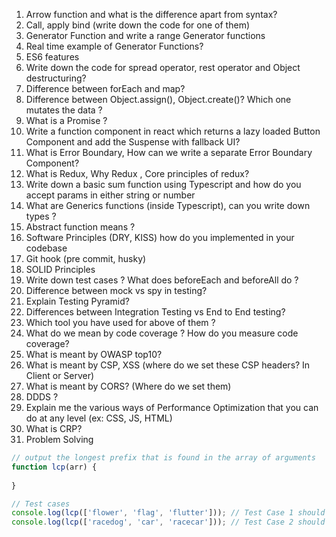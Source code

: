1.	Arrow function and what is the difference apart from syntax?
2.	Call, apply bind (write down the code for one of them)
3.	Generator Function and write a range Generator functions
4.	Real time example of Generator Functions?
5.	ES6 features
6.	Write down the code for spread operator, rest operator and Object destructuring?
7.	Difference between forEach and map?
8.	Difference between Object.assign(), Object.create()? Which one mutates the data ?
9.	What is a Promise ?
10.	Write a function component in react which returns a lazy loaded Button Component and add the Suspense with fallback UI?
11.	What is Error Boundary, How can we write a separate Error Boundary Component?
12.	What is Redux, Why Redux , Core principles of redux?
13.	Write down a basic sum function using Typescript and how do you accept params in either string or number
14.	What are Generics functions (inside Typescript), can you write down types ?
15.	Abstract function means ?
16.	Software Principles (DRY, KISS) how do you implemented in your codebase
17.	Git hook (pre commit, husky)
18.	SOLID Principles
19.	Write down test cases ? What does beforeEach and beforeAll do ?
20.	Difference between mock vs spy in testing?
21.	Explain Testing Pyramid? 
22.	Differences between Integration Testing vs End to End testing?
23.	Which tool you have used for above of them ?
24.	What do we mean by code coverage ? How do you measure code coverage? 
25.	What is meant by OWASP top10?
26.	What is meant by CSP, XSS (where do we set these CSP headers? In Client or Server)
27.	What is meant by CORS? (Where do we set them)
28.	DDDS ? 
29.	Explain me the various ways of Performance Optimization that you can do at any level (ex: CSS, JS, HTML)
30.	What is CRP?
31. Problem Solving 

```js
// output the longest prefix that is found in the array of arguments
function lcp(arr) {
  
}

// Test cases
console.log(lcp(['flower', 'flag', 'flutter'])); // Test Case 1 should return 'fl'
console.log(lcp(['racedog', 'car', 'racecar'])); // Test Case 2 should return ''
```
